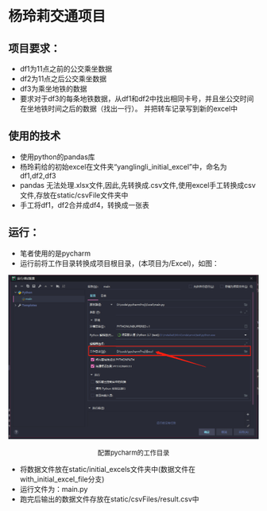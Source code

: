 # 杨玲莉交通项目
## 项目要求：
* df1为11点之前的公交乘坐数据
* df2为11点之后公交乘坐数据
* df3为乘坐地铁的数据
* 要求对于df3的每条地铁数据，从df1和df2中找出相同卡号，并且坐公交时间在坐地铁时间之后的数据（找出一行）。
并把转车记录写到新的excel中


## 使用的技术
* 使用python的pandas库
* 杨玲莉给的初始excel在文件夹“yanglingli_initial_excel”中，命名为df1,df2,df3
* pandas 无法处理.xlsx文件,因此,先转换成.csv文件,使用excel手工转换成csv文件,存放在static/csvFile文件夹中
* 手工将df1，df2合并成df4，转换成一张表

## 运行：
* 笔者使用的是pycharm
* 运行前将工作目录转换成项目根目录，(本项目为/Excel)，如图：
<div align="center">
 <img src="static/pictures/pic1.png">
 <p><font size="2">配置pycharm的工作目录</font></p>
</div>

* 将数据文件放在static/initial_excels文件夹中(数据文件在with_initial_excel_file分支)
* 运行文件为：main.py
* 跑完后输出的数据文件存放在static/csvFiles/result.csv中